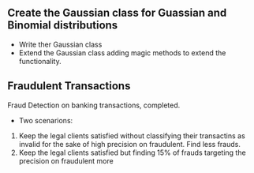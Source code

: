 
##  Create the Gaussian class for Guassian and Binomial distributions

* Write ther Gaussian class
* Extend the Gaussian class adding magic methods to extend the functionality.


## Fraudulent Transactions

Fraud Detection on banking transactions,  completed.
* Two scenarions: 
1. Keep the  legal clients satisfied without classifying their transactins as invalid for the sake of high precision on fraudulent. Find less frauds.  
2. Keep the  legal clients satisfied but finding 15% of frauds targeting the precision on fraudulent more
